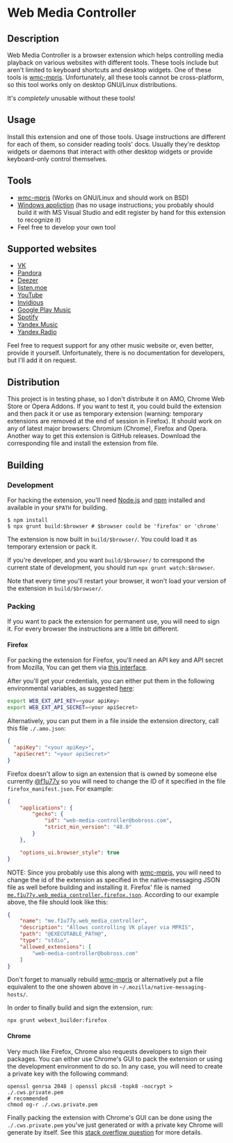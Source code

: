 # Web Media Controller

## Description

Web Media Controller is a browser extension which helps controlling media playback
on various websites with different tools. These tools include but aren't limited to
keyboard shortcuts and desktop widgets. One of these tools is
[wmc-mpris](https://github.com/f1u77y/wmc-mpris). Unfortunately, all these tools
cannot be cross-platform, so this tool works only on desktop GNU/Linux distributions.

It's *completely* unusable without these tools!

## Usage
Install this extension and one of those tools. Usage instructions are different for each
of them, so consider reading tools' docs. Usually they're desktop widgets or daemons that interact with
other desktop widgets or provide keyboard-only control themselves.

## Tools
- [wmc-mpris](https://github.com/f1u77y/wmc-mpris) (Works on GNU/Linux and should work on BSD)
- [Windows appliction](https://github.com/Rubikoid/DesktopPlayer) (has no usage instructions; you probably should build it with MS Visual Studio and edit register by hand for this extension to recognize it)
- Feel free to develop your own tool

## Supported websites
- [VK](https://vk.com)
- [Pandora](https://www.pandora.com/)
- [Deezer](https://deezer.com)
- [listen.moe](https://listen.moe/)
- [YouTube](https://youtube.com)
- [Invidious](https://invidio.us)
- [Google Play Music](https://play.google.com/music)
- [Spotify](https://www.spotify.com/)
- [Yandex.Music](https://music.yandex.ru)
- [Yandex.Radio](https://radio.yandex.ru)

Feel free to request support for any other music website or, even better, provide it yourself.
Unfortunately, there is no documentation for developers, but I'll add it on request.

## Distribution

This project is in testing phase, so I don't distribute it on AMO, Chrome Web Store or
Opera Addons. If you want to test it, you could build the extension and then pack it or
use as temporary extension (warning: temporary extensions are removed at the end of
session in Firefox). It should work on any of latest major browsers: Chromium (Chrome),
Firefox and Opera. Another way to get this extension is GitHub releases. Download the
corresponding file and install the extension from file.

## Building

### Development

For hacking the extension, you'll need [Node.js](https://nodejs.org/) and [npm](http://npmjs.com/)
installed and available in your `$PATH` for building.

    $ npm install
    $ npx grunt build:$browser # $browser could be 'firefox' or 'chrome'

The extension is now built in `build/$browser/`. You could load it as temporary extension
or pack it.

If you're developer, and you want `build/$browser/` to correspond the current state of
development, you should run `npx grunt watch:$browser`.

Note that every time you'll restart your browser, it won't load your version of the extension in
`build/$browser/`.

### Packing

If you want to pack the extension for permanent use, you will need to sign it. For every browser
the instructions are a little bit different.

#### Firefox

For packing the extension for Firefox, you'll need an API key and API secret from Mozilla, You can
get them via [this interface](https://addons.mozilla.org/en-US/developers/addon/api/key/).

After you'll get your credentials, you can either put them in the following environmental variables,
as suggested [here](https://developer.mozilla.org/en-US/docs/Mozilla/Add-ons/WebExtensions/web-ext_command_reference#web-ext_sign):

```sh
export WEB_EXT_API_KEY=<your apiKey>
export WEB_EXT_API_SECRET=<your apiSecret>
```

Alternatively, you can put them in a file inside the extension directory, call this file `./.amo.json`:

```json
{
  "apiKey": "<your apiKey>",
  "apiSecret": "<your apiSecret>"
}
```

Firefox doesn't allow to sign an extension that is owned by someone else currently [@f1u77y](https://github.com/f1u77y)
so you will need to change the ID of it specified in the file `firefox_manifest.json`. For example:

```json
{
    "applications": {
        "gecko": {
            "id": "web-media-controller@bobross.com",
            "strict_min_version": "48.0"
        }
    },

    "options_ui.browser_style": true
}
```

NOTE: Since you probably use this along with [wmc-mpris](https://github.com/f1u77y/wmc-mpris), you will need to change
the id of the extension as specified in the native-messaging JSON file as well before building and installing it. Firefox'
file is named [`me.f1u77y.web_media_controller.firefox.json`](https://github.com/f1u77y/wmc-mpris/blob/master/me.f1u77y.web_media_controller.firefox.json).
According to our example above, the file should look like this:

```json
{
    "name": "me.f1u77y.web_media_controller",
    "description": "Allows controlling VK player via MPRIS",
    "path": "@EXECUTABLE_PATH@",
    "type": "stdio",
    "allowed_extensions": [
        "web-media-controller@bobross.com"
    ]
}
```

Don't forget to manually rebuild [wmc-mpris](https://github.com/f1u77y/wmc-mpris) or alternatively put a file equivalent
to the one showen above in `~/.mozilla/native-messaging-hosts/`.

In order to finally build and sign the extension, run:

```
npx grunt webext_builder:firefox
```

#### Chrome

Very much like Firefox, Chrome also requests developers to sign their packages. You can either use
Chrome's GUI to pack the extension or using the development environment to do so. In any case, you
will need to create a private key with the following command:

```
openssl genrsa 2048 | openssl pkcs8 -topk8 -nocrypt > ./.cws.private.pem
# recommended
chmod og-r ./.cws.private.pem
```

Finally packing the extension with Chrome's GUI can be done using the `./.cws.private.pem` you've just
generated or with a private key Chrome will generate by itself. See this [stack overflow question](https://stackoverflow.com/questions/37317779/making-a-unique-extension-id-and-key-for-chrome-extension)
for more details.
